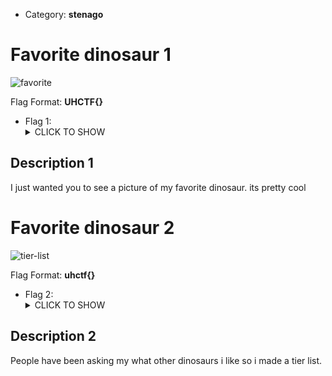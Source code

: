 * Category: **stenago**

# Favorite dinosaur 1
![favorite](https://github.com/uhctf/uhctf2024/assets/59771703/43a0c9c8-aad3-43d1-9624-c684847ba30d)

Flag Format: **UHCTF{}**
* Flag 1: <details><summary>CLICK TO SHOW</summary><ul><ul>
<li>static: <code>UHCTF{5736054uru5-15-v3ry-c00l}</code></li>
</ul></ul></details>

## Description 1
<!-- HTML can be used here if needed -->
I just wanted you to see a picture of my favorite dinosaur. its pretty cool


# Favorite dinosaur 2

![tier-list](https://github.com/uhctf/uhctf2024/assets/59771703/37823707-8ba8-4dfb-b29e-0a4a839271e2)

Flag Format: **uhctf{}**
* Flag 2: <details><summary>CLICK TO SHOW</summary><ul><ul>
<li>static: <code>uhctf{1-l0v3-d1n054ur5-kbs1lqhk}</code></li>
</ul></ul></details>

## Description 2
<!-- HTML can be used here if needed -->
People have been asking my what other dinosaurs i like so i made a tier list.
